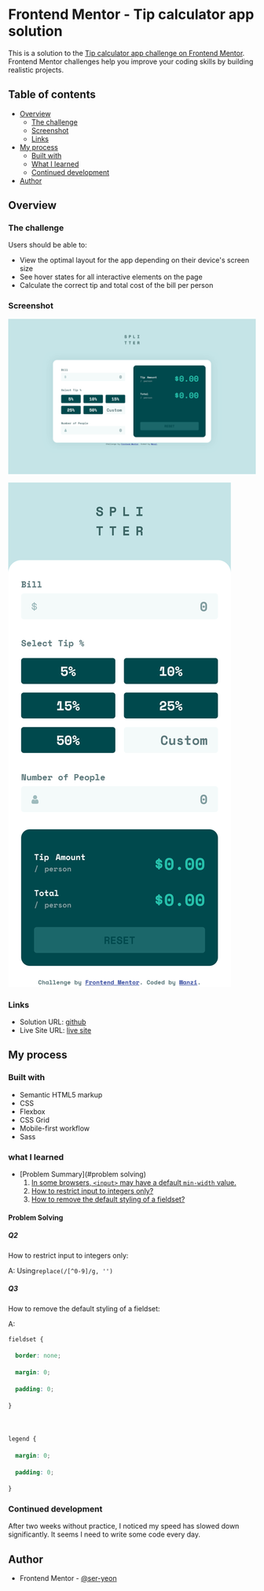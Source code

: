 # Frontend Mentor - Tip calculator app solution

This is a solution to the [Tip calculator app challenge on Frontend Mentor](https://www.frontendmentor.io/challenges/tip-calculator-app-ugJNGbJUX). Frontend Mentor challenges help you improve your coding skills by building realistic projects.

## Table of contents

- [Overview](#overview)
  - [The challenge](#the-challenge)
  - [Screenshot](#screenshot)
  - [Links](#links)
- [My process](#my-process)
  - [Built with](#built-with)
  - [What I learned](#what-i-learned)
  - [Continued development](#continued-development)
- [Author](#author)

## Overview

### The challenge

Users should be able to:

- View the optimal layout for the app depending on their device's screen size
- See hover states for all interactive elements on the page
- Calculate the correct tip and total cost of the bill per person

### Screenshot

![](./inbox/Screen%20Shot%202025-01-18%20at%2014.00.33.png)

![](./inbox/Screen%20Shot%202025-01-18%20at%2014.00.53.png)

### Links

- Solution URL: [github](https://github.com/ser-yeon/frontend-mentor-challenges/tree/main/tip-calculator-app-main)
- Live Site URL: [live site](https://ser-yeon.github.io/frontend-mentor-challenges/tip-calculator-app-main/index.html)

## My process

### Built with

- Semantic HTML5 markup
- CSS
- Flexbox
- CSS Grid
- Mobile-first workflow
- Sass

### what I learned

- [Problem Summary](#problem solving)
  1.  [In some browsers, `<input>` may have a default `min-width` value.](#q1)
  2.  [How to restrict input to integers only?](#q2)
  3.  [How to remove the default styling of a fieldset?](#q3)

#### Problem Solving

##### Q2

How to restrict input to integers only:

A:
Using`replace(/[^0-9]/g, '')`

##### Q3

How to remove the default styling of a fieldset:

A:

```css
fieldset {

  border: none;

  margin: 0;

  padding: 0;

}



legend {

  margin: 0;

  padding: 0;

}
```

### Continued development

After two weeks without practice, I noticed my speed has slowed down significantly. It seems I need to write some code every day.

## Author

- Frontend Mentor - [@ser-yeon](https://www.frontendmentor.io/profile/ser-yeon)

